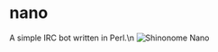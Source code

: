 # nano
A simple IRC bot written in Perl.\n
![Shinonome Nano](http://vignette2.wikia.nocookie.net/nichijou/images/7/76/Nano_01.jpg/revision/latest?cb=20111201151605)
